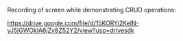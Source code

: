 Recording of screen while demonstrating CRUD operations:

https://drive.google.com/file/d/15KORYi2KelN-yJ5jGWOklA6jZy8Z52Y2/view?usp=drivesdk
